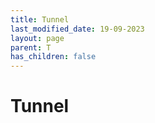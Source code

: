 ```yaml
---
title: Tunnel
last_modified_date: 19-09-2023
layout: page
parent: T
has_children: false
---
```


Tunnel
======

